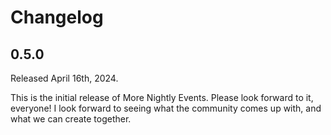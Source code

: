 # Changelog

## 0.5.0
Released April 16th, 2024.

This is the initial release of More Nightly Events. Please look forward
to it, everyone! I look forward to seeing what the community comes up
with, and what we can create together.
